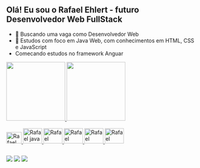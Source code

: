 ## Olá! Eu sou o Rafael Ehlert - futuro Desenvolvedor Web FullStack

- 🔭 Buscando uma vaga como Desenvolvedor Web
- 🌱 Estudos com foco em Java Web, com conhecimentos em HTML, CSS e JavaScript
- Comecando estudos no framework Anguar

<div>
    <a href="https://github.com/codehunter6667">
    <img height="155em" src="https://github-readme-stats.vercel.app/api?username=codehunter6667&show_icons=true&theme=dracula&include_all_commits=true&count_private=true"/>
      <img height="155em" src="https://github-readme-stats.vercel.app/api/top-langs/?username=codehunter6667&layout=compact&langs_count=10&theme=dracula"/>
</div>

<div styl="display: inline_block"><br>
    <img allign="center" alt="Rafael csharp" height="30" width= "40" src="https://cdn.jsdelivr.net/gh/devicons/devicon/icons/csharp/csharp-original.svg" />
<img allign="center" alt="Rafael java" height="40" width= "50" src="https://cdn.jsdelivr.net/gh/devicons/devicon/icons/java/java-original-wordmark.svg" />
<img allign="center" alt="Rafael spring" height="40" width= "50" src="https://cdn.jsdelivr.net/gh/devicons/devicon/icons/spring/spring-original-wordmark.svg" />
<img allign="center" alt="Rafael mysql" height="40" width= "50" src="https://cdn.jsdelivr.net/gh/devicons/devicon/icons/mysql/mysql-original-wordmark.svg" />
<img allign="center" alt="Rafael postgres" height="40" width= "50" src="https://cdn.jsdelivr.net/gh/devicons/devicon/icons/postgresql/postgresql-original-wordmark.svg" />
<img allign="center" alt="Rafael sqlserver" height="40" width= "50" src="https://cdn.jsdelivr.net/gh/devicons/devicon/icons/microsoftsqlserver/microsoftsqlserver-plain-wordmark.svg" />
</div>

##

<div> 
  <a href="https://www.instagram.com/rafa.ehlert96/" target="_blank"><img src="https://img.shields.io/badge/-Instagram-%23E4405F?style=for-the-badge&logo=instagram&logoColor=white" target="_blank"></a>
  <a href = "mailto:ra.faehlert@gmail.com"><img src="https://img.shields.io/badge/-Gmail-%23333?style=for-the-badge&logo=gmail&logoColor=white" target="_blank"></a>
  <a href="https://www.linkedin.com/in/rafaelehlert/" target="_blank"><img src="https://img.shields.io/badge/-LinkedIn-%230077B5?style=for-the-badge&logo=linkedin&logoColor=white" target="_blank"></a> 
  
</div>
